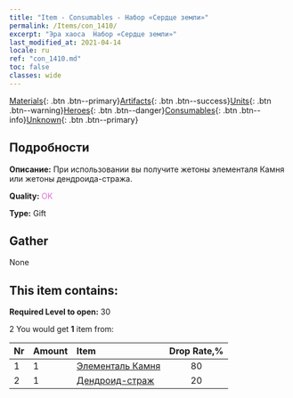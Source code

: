 ```yaml
---
title: "Item - Consumables - Набор «Сердце земли»"
permalink: /Items/con_1410/
excerpt: "Эра хаоса  Набор «Сердце земли»"
last_modified_at: 2021-04-14
locale: ru
ref: "con_1410.md"
toc: false
classes: wide
---
```

 [Materials](/ru/Items/){: .btn .btn--primary}[Artifacts](/ru/Items/Artifacts/){: .btn .btn--success}[Units](/ru/Items/Units/){: .btn .btn--warning}[Heroes](/ru/Items/Heroes/){: .btn .btn--danger}[Consumables](/ru/Items/Consumables/){: .btn .btn--info}[Unknown](/ru/Items/Unknown/){: .btn .btn--primary}

## Подробности
 **Описание:** При использовании вы получите жетоны элементаля Камня или жетоны дендроида-стража.

 **Quality:** <span style="color: #DA70D6">OK</span>

 **Type:** Gift

## Gather

  None

## This item contains:

 **Required Level to open:** 30

 2 You would get **1** item  from:

  | Nr | Amount |     Item    | Drop Rate,% |
  |:---|:-------|:------------|:---------:|
  | 1 | 1 | [Элементаль Камня](/ru/Items/unt_266/) | 80 | 
  | 2 | 1 | [Дендроид-страж](/ru/Items/unt_203/) | 20 | 
